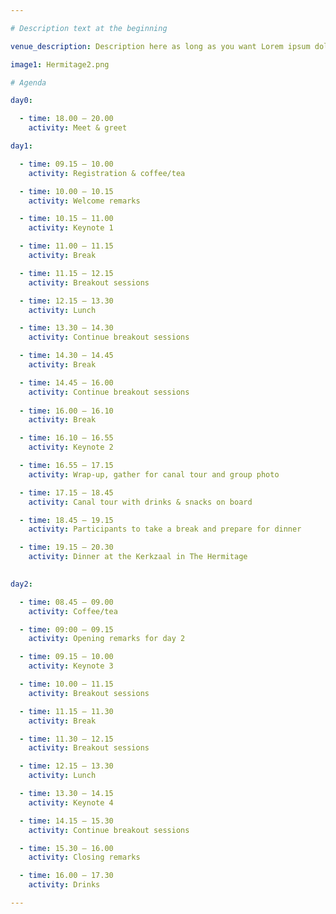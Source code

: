 ```yaml
---

# Description text at the beginning

venue_description: Description here as long as you want Lorem ipsum dolor sit amet, consectetur adipiscing elit, sed do eiusmod tempor incididunt ut labore et dolore magna aliqua. Ut enim ad minim  veniam, quis nostrud exercitation ullamco laboris nisi ut aliquip ex ea commodo consequat. Duis aute  irure dolor in reprehenderit in voluptate velit esse cillum dolore eu fugiat nulla pariatur.  Excepteur sint occaecat cupidatat non proident, sunt in culpa qui officia deserunt mollit anim id  est laborum.

image1: Hermitage2.png

# Agenda

day0:

  - time: 18.00 – 20.00
    activity: Meet & greet

day1:

  - time: 09.15 – 10.00
    activity: Registration & coffee/tea

  - time: 10.00 – 10.15
    activity: Welcome remarks 

  - time: 10.15 – 11.00
    activity: Keynote 1 

  - time: 11.00 – 11.15
    activity: Break 

  - time: 11.15 – 12.15
    activity: Breakout sessions

  - time: 12.15 – 13.30
    activity: Lunch

  - time: 13.30 – 14.30
    activity: Continue breakout sessions

  - time: 14.30 – 14.45
    activity: Break 

  - time: 14.45 – 16.00
    activity: Continue breakout sessions
    
  - time: 16.00 – 16.10
    activity: Break 

  - time: 16.10 – 16.55
    activity: Keynote 2 

  - time: 16.55 – 17.15
    activity: Wrap-up, gather for canal tour and group photo

  - time: 17.15 – 18.45
    activity: Canal tour with drinks & snacks on board

  - time: 18.45 – 19.15
    activity: Participants to take a break and prepare for dinner

  - time: 19.15 – 20.30
    activity: Dinner at the Kerkzaal in The Hermitage
 

day2:

  - time: 08.45 – 09.00
    activity: Coffee/tea

  - time: 09:00 – 09.15
    activity: Opening remarks for day 2

  - time: 09.15 – 10.00
    activity: Keynote 3

  - time: 10.00 – 11.15
    activity: Breakout sessions

  - time: 11.15 – 11.30
    activity: Break

  - time: 11.30 – 12.15
    activity: Breakout sessions

  - time: 12.15 – 13.30
    activity: Lunch

  - time: 13.30 – 14.15
    activity: Keynote 4 

  - time: 14.15 – 15.30
    activity: Continue breakout sessions

  - time: 15.30 – 16.00
    activity: Closing remarks

  - time: 16.00 – 17.30
    activity: Drinks

---
```

